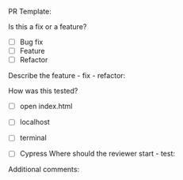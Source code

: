PR Template:


Is this a fix or a feature?
- [ ] Bug fix
- [ ] Feature
- [ ] Refactor
 
Describe the feature - fix - refactor:



How was this tested?
- [ ] open index.html
- [ ] localhost
- [ ] terminal
- [ ] Cypress
Where should the reviewer start - test:



Additional comments:
